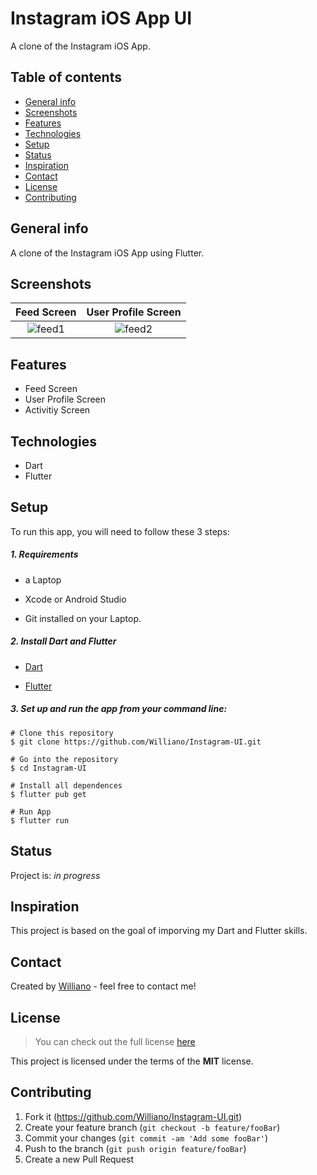 # Instagram iOS App UI 
A clone of the Instagram iOS App.

## Table of contents
* [General info](#general-info)
* [Screenshots](#screenshots)
* [Features](#features)
* [Technologies](#technologies)
* [Setup](#setup)
* [Status](#status)
* [Inspiration](#inspiration)
* [Contact](#contact)
* [License](#license)
* [Contributing](#contributing)

## General info
A clone of the Instagram iOS App using Flutter.

## Screenshots

 Feed Screen           |  User Profile Screen
 :-------------------------:|:-------------------------:
![feed1](https://user-images.githubusercontent.com/19711677/79414941-9c633200-7f71-11ea-9898-86cf951d54d6.png)|![feed2](https://user-images.githubusercontent.com/19711677/79414938-9a00d800-7f71-11ea-9f66-6cd587594e8a.png)


## Features
* Feed Screen
* User Profile Screen
* Activitiy Screen

## Technologies
* Dart
* Flutter


## Setup
To run this app, you will need to follow these 3 steps:

##### 1. Requirements 
  - a Laptop

  - Xcode or Android Studio 

  - Git installed on your Laptop. 


##### 2. Install Dart and Flutter
  - [Dart](https://dart.dev/get-dart)

  - [Flutter](https://flutter.dev/docs/get-started/install)


##### 3. Set up and run the app from your command line:
  ```
  # Clone this repository
  $ git clone https://github.com/Williano/Instagram-UI.git

  # Go into the repository
  $ cd Instagram-UI

  # Install all dependences 
  $ flutter pub get

  # Run App
  $ flutter run
  ```


## Status
Project is: _in progress_

## Inspiration
This project is based on the goal of imporving my Dart and Flutter skills.


## Contact
Created by [Williano](https://williano.github.io/) - feel free to contact me!

## License
>You can check out the full license [here](https://github.com/Williano/Instagram-UI/blob/master/LICENSE)

This project is licensed under the terms of the **MIT** license.

## Contributing

1. Fork it (<https://github.com/Williano/Instagram-UI.git>)
2. Create your feature branch (`git checkout -b feature/fooBar`)
3. Commit your changes (`git commit -am 'Add some fooBar'`)
4. Push to the branch (`git push origin feature/fooBar`)
5. Create a new Pull Request
